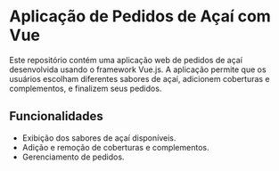 # Aplicação de Pedidos de Açaí com Vue

Este repositório contém uma aplicação web de pedidos de açaí desenvolvida usando o framework Vue.js. A aplicação permite que os usuários escolham diferentes sabores de açaí, adicionem coberturas e complementos, e finalizem seus pedidos.

## Funcionalidades

- Exibição dos sabores de açaí disponíveis.
- Adição e remoção de coberturas e complementos.
- Gerenciamento de pedidos.


